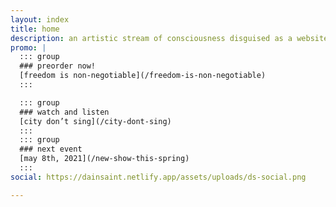 ```yaml
---
layout: index
title: home
description: an artistic stream of consciousness disguised as a website
promo: |
  ::: group
  ### preorder now!
  [freedom is non-negotiable](/freedom-is-non-negotiable)
  :::

  ::: group
  ### watch and listen
  [city don’t sing](/city-dont-sing)
  :::
  ::: group
  ### next event
  [may 8th, 2021](/new-show-this-spring)
  :::
social: https://dainsaint.netlify.app/assets/uploads/ds-social.png

---
```

